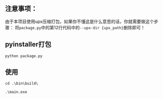 ## 注意事项：
由于本项目使用upx压缩打包，如果你不懂这是什么意思的话，你就需要做这个步骤：
将`package.py`中的第12行代码中的`--upx-dir {upx_path}`删除即可！


## pyinstaller打包

`python package.py`

## 使用
`cd .\bin\build\`

`.\main.exe`